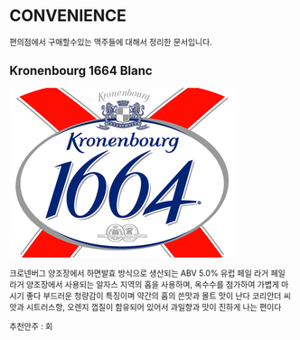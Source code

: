 # CONVENIENCE
편의점에서 구매할수있는 맥주들에 대해서 정리한 문서입니다.

## Kronenbourg 1664 Blanc
![blanc](Images/kronenbourg-1664-blanc.png)

크로넨버그 양조장에서 하면발효 방식으로 생산되는 ABV 5.0% 유럽 페일 라거
페일 라거 양조장에서 사용되는 알자스 지역의 홉을 사용하며, 옥수수를 첨가하여 가볍게 마시기 좋다
부드러운 청량감이 특징이며 약간의 홉의 쓴맛과 몰트 맛이 난다
코리안더 씨앗과 시트러스향, 오렌지 껍질이 함유되어 있어서 과일향과 맛이 진하게 나는 편이다

추천안주 : 회
